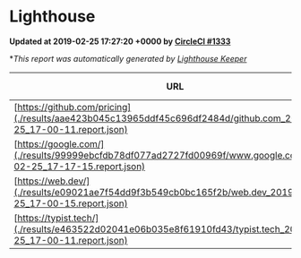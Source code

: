 
# Lighthouse

**Updated at 2019-02-25 17:27:20 +0000 by [CircleCI #1333](https://circleci.com/gh/ItinerisLtd/lighthouse-keeper-example/1333)**

**This report was automatically generated by [Lighthouse Keeper](https://github.com/itinerisltd/lighthouse-keeper)*

| URL | Performance | Accessibility | Best Practices | SEO | PWA | Updated At |
| --- | --- | --- | --- | --- | --- | --- |
| [https://github.com/pricing](./results/aae423b045c13965ddf45c696df2484d/github.com_2019-02-25_17-00-11.report.json) | 0.8 | 0.89 | 0.93 | 0.9 | 0.58 | 2019-02-25T17:00:11.922Z |
| [https://google.com/](./results/99999ebcfdb78df077ad2727fd00969f/www.google.com_2019-02-25_17-17-15.report.json) | 0.95 | 0.71 | 0.93 | 0.8 | 0.58 | 2019-02-25T17:17:15.609Z |
| [https://web.dev/](./results/e09021ae7f54dd9f3b549cb0bc165f2b/web.dev_2019-02-25_17-00-15.report.json) | 0.9 | 0.93 | 1 | 0.91 | 1 | 2019-02-25T17:00:15.757Z |
| [https://typist.tech/](./results/e463522d02041e06b035e8f61910fd43/typist.tech_2019-02-25_17-00-11.report.json) | 1 |  |  |  |  | 2019-02-25T17:00:11.351Z |
